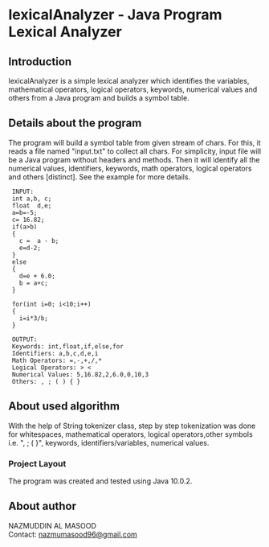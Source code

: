 lexicalAnalyzer -  Java Program Lexical Analyzer
=================================================

## Introduction
lexicalAnalyzer is a simple lexical analyzer which identifies the variables, mathematical operators, logical operators, keywords, numerical values and others from a Java program and builds a symbol table.

## Details about the program
The program will build a symbol table from given stream of chars. For this, it reads a file named "input.txt" to collect all chars.  For simplicity, input file will be a Java program without headers and methods. Then it will identify all the numerical values, identifiers, keywords, math operators, logical operators and others [distinct]. See the example for more details. 
``` 
 INPUT:
 int a,b, c;
 float  d,e;
 a=b=-5;
 c= 16.82;
 if(a>b)
 {
   c =  a - b;
   e=d-2;
 }
 else
 {
   d=e + 6.0;
   b = a+c;
 }

 for(int i=0; i<10;i++)
 {
   i=i*3/b;
 }
 
 OUTPUT:
 Keywords: int,float,if,else,for 
 Identifiers: a,b,c,d,e,i 
 Math Operators: =,-,+,/,* 
 Logical Operators: > <  
 Numerical Values: 5,16.82,2,6.0,0,10,3 
 Others: , ; ( ) { } 
 ```
## About used algorithm
 With the help of String tokenizer class, step by step tokenization was done for whitespaces, mathematical operators,
 logical operators,other symbols i.e. ", ; ( }", keywords, identifiers/variables, numerical values.

### Project Layout
The program was created and tested using Java 10.0.2.

## About author
 NAZMUDDIN AL MASOOD 
 <br> Contact: nazmumasood96@gmail.com

